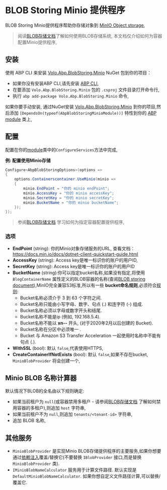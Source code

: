 # BLOB Storing Minio 提供程序

BLOB Storing Minio提供程序帮助你存储对象到 [MinIO Object storage](https://min.io/),

> 阅读[BLOB存储文档](Blob-Storing.md)了解如何使用BLOB存储系统, 本文档仅介绍如何为容器配置Minio提供程序,

## 安装

使用 ABP CLI 来安装 [Volo.Abp.BlobStoring.Minio](https://www.nuget.org/packages/Volo.Abp.BlobStoring.Minio) NuGet 包到你的项目：

* 如果你没有安装ABP CLI,请先安装 [ABP CLI](https://docs.abp.io/en/abp/latest/CLI),
* 在要添加 `Volo.Abp.BlobStoring.Minio` 包的 `.csproj` 文件目录打开命令行,
* 执行 `abp add-package Volo.Abp.BlobStoring.Minio` 命令,

如果你要手动安装, 通过NuGet安装 [Volo.Abp.BlobStoring.Minio](https://www.nuget.org/packages/Volo.Abp.BlobStoring.Minio) 到你的项目,然后添加 `[DependsOn(typeof(AbpBlobStoringMinioModule))]` 特性到你的 [ABP module](Module-Development-Basics.md) 类上,

## 配置

配置在你的[module](Module-Development-Basics.md)类中的`ConfigureServices`方法中完成,

**例: 配置使用Minio存储**

````csharp
Configure<AbpBlobStoringOptions>(options =>
{
    options.Containerscontainer.UseMinio(minio =>
    {         
        minio.EndPoint = "你的 minio endPoint";
        minio.AccessKey = "你的 minio accessKey";
        minio.SecretKey = "你的 minio secretKey";
        minio.BucketName = "你的 minio bucketName";                    
    });
});
````

> 参阅[BLOB存储文档](Blob-Storing.md) 学习如何为指定容器配置提供程序,

### 选项

* **EndPoint** (string): 你的Minio对象存储服务的URL, 查看文档：https://docs.min.io/docs/dotnet-client-quickstart-guide.html
* **AccessKey** (string): Access key是唯一标识你的账户的用户ID, 
* **SecretKey** (string): Access key是唯一标识你的账户的用户ID
* **BucketName** (string):你可以指定bucket名称,如果没有指定,将使用 `BlogContainerName` 属性定义的BLOB容器的名称(查阅[BLOB storing document](Blob-Storing.md)),MinIO完全兼容S3标准,所以有一些 **bucket命名规则**,必须符合[规则](https://docs.aws.amazon.com/AmazonS3/latest/dev/BucketRestrictions.html):
    * Bucket名称必须介于 3 到 63 个字符之间.
    * Bucket名称只能由小写字母、数字、句点 (.) 和连字符 (-) 组成.
    * Bucket名称必须以字母或数字开头和结尾.
    * Bucket名称不能是ip (例如, 192.168.5.4).
    * Bucket名称不能以 **xn--** 开头, (对于2020年2月以后创建的 Bucket).
    * Bucket名称在分区中必须唯一 .
    * Bucket 与 Amazon S3 Transfer Acceleration 一起使用时名称中不能有句点 (.).
* **WithSSL** (bool): 默认 `false`,代表使用HTTPS,
* **CreateContainerIfNotExists** (bool): 默认 `false`,如果不存在bucket, `MinioBlobProvider` 将会创建一个,


## Minio BLOB 名称计算器

默认情况下BLOB的全名由以下规则确定:

* 如果当前租户为 `null`(或容器禁用多租户 - 请参阅[BLOB存储文档](Blob-Storing.md) 了解如何禁用容器的多租户),则追加 `host` 字符串,
* 如果当前租户不为 `null`,则追加 `tenants/<tenant-id>` 字符串,
* 追加 BLOB 名称,

## 其他服务

* `MinioBlobProvider` 是实现Minio BLOB存储提供程序的主要服务,如果你想要通过[依赖注入](Dependency-Injection.md)覆盖/替换它(不要替换 `IBlobProvider` 接口,而是替换 `MinioBlobProvider` 类).
* `IMinioBlobNameCalculator` 服务用于计算文件路径. 默认实现是 `DefaultMinioBlobNameCalculator`. 如果你想自定义文件路径计算,可以替换/覆盖它.
